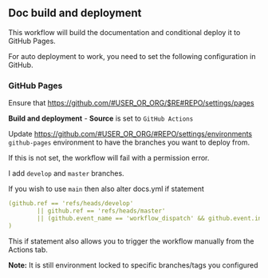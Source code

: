 ## Doc build and deployment

This workflow will build the documentation and conditional deploy it to GitHub Pages.

For auto deployment to work, you need to set the following configuration in GitHub.

### GitHub Pages
Ensure that 
https://github.com/#USER_OR_ORG/$RE#REPO/settings/pages

**Build and deployment** - **Source** is set to ``GitHub Actions``


Update 
https://github.com/#USER_OR_ORG/#REPO/settings/environments
``github-pages`` environment to have the branches you want to deploy from.

If this is not set, the workflow will fail with a permission error.

I add ``develop`` and ``master`` branches.

If you wish to use ``main`` then also alter docs.yml if statement
```yml
(github.ref == 'refs/heads/develop' 
        || github.ref == 'refs/heads/master' 
        || (github.event_name == 'workflow_dispatch' && github.event.inputs.push_pages == 'true') 
)
```

This if statement also allows you to trigger the workflow manually from the Actions tab.

**Note:** It is still environment locked to specific branches/tags you configured